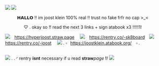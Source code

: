 ![](https://i.imgur.com/mRZphkR.png)
![](https://i.imgur.com/62QSJNd.png)
<p align="center">
𝗛𝗔𝗟𝗟𝗢 !! im joost klein 100% real  !! trust no fake frfr no cap >_<
</p>
<p align="center">
♡ . okay so !! read the next 3 links + sign atabook x3 !!!!!1!
</p>

![](https://i.imgur.com/KFtLDqh.gif) ⠀https://hyperjoost.straw.page ⠀
![](https://i.imgur.com/DYTnHXl.gif) ⠀https://rentry.co/-sk8board ⠀![](https://i.imgur.com/RAwTdUw.gif)
https://rentry.co/-joost ⠀ ![](https://i.imgur.com/hoZDZo7.gif)  . ▫⠀https://joostklein.atabook.org/ ⠀▫ .
⠀⠀⠀⠀⠀⠀⠀⠀⠀⠀⠀⠀⠀⠀⠀⠀⠀⠀⠀⠀⠀⠀

![](https://i.imgur.com/Mlj2kWh.gif) . . ◜ rentry **isnt** neces*s*ary if u read **straw***page* **!***!*
![](https://i.imgur.com/6fAc82C.png)
